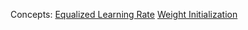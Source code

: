 Concepts:
[Equalized Learning Rate](Equalized%20Learning%20Rate.md)
[Weight Initialization](Weight%20Initialization)

